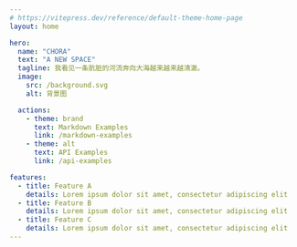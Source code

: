 ```yaml
---
# https://vitepress.dev/reference/default-theme-home-page
layout: home

hero:
  name: "CHORA"
  text: "A NEW SPACE"
  tagline: 我看见一条肮脏的河流奔向大海越来越来越清澈。
  image:  
    src: /background.svg
    alt: 背景图

  actions:
    - theme: brand
      text: Markdown Examples
      link: /markdown-examples
    - theme: alt
      text: API Examples
      link: /api-examples

features:
  - title: Feature A
    details: Lorem ipsum dolor sit amet, consectetur adipiscing elit
  - title: Feature B
    details: Lorem ipsum dolor sit amet, consectetur adipiscing elit
  - title: Feature C
    details: Lorem ipsum dolor sit amet, consectetur adipiscing elit
---
```


